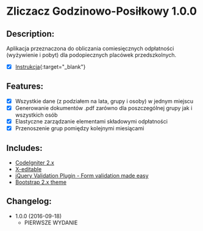 # Zliczacz Godzinowo-Posiłkowy 1.0.0

## Description:
Aplikacja przeznaczona do obliczania comiesięcznych odpłatności (wyżywienie i pobyt) dla podopiecznych placówek przedszkolnych.
* [x] [Instrukcja](https://github.com/technet-systems/zliczacz-godzinowo-posilkowy/blob/master/docs/zliczacz-instrukcja.pdf){:target="_blank"}

## Features:
* [x] Wszystkie dane (z podziałem na lata, grupy i osoby) w jednym miejscu
* [x] Generowanie dokumentów .pdf zarówno dla poszczególnej grupy jak i wszystkich osób
* [x] Elastyczne zarządzanie elementami składowymi odpłatności
* [x] Przenoszenie grup pomiędzy kolejnymi miesiącami

## Includes:

* [CodeIgniter 2.x](https://github.com/bcit-ci/CodeIgniter)
* [X-editable](https://github.com/vitalets/x-editable)
* [jQuery Validation Plugin - Form validation made easy](https://github.com/jquery-validation/jquery-validation)
* [Bootstrap 2.x theme](https://getbootstrap.com/)

## Changelog:
* 1.0.0 (2016-09-18)
  * PIERWSZE WYDANIE
